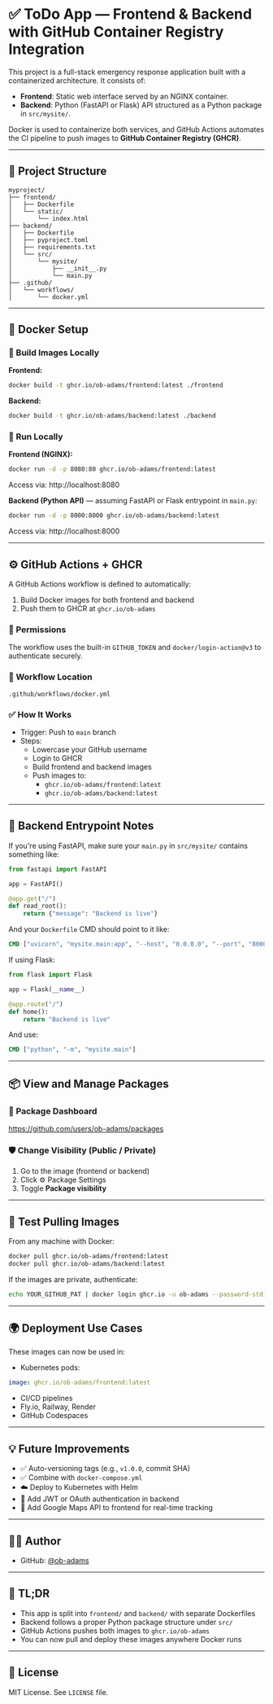 # ✅ ToDo App — Frontend & Backend with GitHub Container Registry Integration

This project is a full-stack emergency response application built with a containerized architecture. It consists of:

- **Frontend**: Static web interface served by an NGINX container.  
- **Backend**: Python (FastAPI or Flask) API structured as a Python package in `src/mysite/`.

Docker is used to containerize both services, and GitHub Actions automates the CI pipeline to push images to **GitHub Container Registry (GHCR)**.

---

## 📁 Project Structure

```
myproject/
├── frontend/
│   ├── Dockerfile
│   └── static/
│       └── index.html
├── backend/
│   ├── Dockerfile
│   ├── pyproject.toml
│   ├── requirements.txt
│   └── src/
│       └── mysite/
│           ├── __init__.py
│           └── main.py
├── .github/
│   └── workflows/
│       └── docker.yml
```

---

## 🐳 Docker Setup

### 🔧 Build Images Locally

**Frontend:**

```bash
docker build -t ghcr.io/ob-adams/frontend:latest ./frontend
```

**Backend:**

```bash
docker build -t ghcr.io/ob-adams/backend:latest ./backend
```

### 🚀 Run Locally

**Frontend (NGINX):**

```bash
docker run -d -p 8080:80 ghcr.io/ob-adams/frontend:latest
```

Access via: http://localhost:8080

**Backend (Python API)** — assuming FastAPI or Flask entrypoint in `main.py`:

```bash
docker run -d -p 8000:8000 ghcr.io/ob-adams/backend:latest
```

Access via: http://localhost:8000

---

## ⚙️ GitHub Actions + GHCR

A GitHub Actions workflow is defined to automatically:

1. Build Docker images for both frontend and backend  
2. Push them to GHCR at `ghcr.io/ob-adams`

### 🔐 Permissions

The workflow uses the built-in `GITHUB_TOKEN` and `docker/login-action@v3` to authenticate securely.

### 📍 Workflow Location

`.github/workflows/docker.yml`

### ✅ How It Works

- Trigger: Push to `main` branch  
- Steps:  
  - Lowercase your GitHub username  
  - Login to GHCR  
  - Build frontend and backend images  
  - Push images to:
    - `ghcr.io/ob-adams/frontend:latest`
    - `ghcr.io/ob-adams/backend:latest`

---

## 🧠 Backend Entrypoint Notes

If you're using FastAPI, make sure your `main.py` in `src/mysite/` contains something like:

```python
from fastapi import FastAPI

app = FastAPI()

@app.get("/")
def read_root():
    return {"message": "Backend is live"}
```

And your `Dockerfile` CMD should point to it like:

```Dockerfile
CMD ["uvicorn", "mysite.main:app", "--host", "0.0.0.0", "--port", "8000"]
```

If using Flask:

```python
from flask import Flask

app = Flask(__name__)

@app.route("/")
def home():
    return "Backend is live"
```

And use:

```Dockerfile
CMD ["python", "-m", "mysite.main"]
```

---

## 📦 View and Manage Packages

### 🔗 Package Dashboard

https://github.com/users/ob-adams/packages

### 🛡️ Change Visibility (Public / Private)

1. Go to the image (frontend or backend)  
2. Click ⚙️ Package Settings  
3. Toggle **Package visibility**

---

## 🧪 Test Pulling Images

From any machine with Docker:

```bash
docker pull ghcr.io/ob-adams/frontend:latest
docker pull ghcr.io/ob-adams/backend:latest
```

If the images are private, authenticate:

```bash
echo YOUR_GITHUB_PAT | docker login ghcr.io -u ob-adams --password-stdin
```

---

## 🌍 Deployment Use Cases

These images can now be used in:

- Kubernetes pods:

```yaml
image: ghcr.io/ob-adams/frontend:latest
```

- CI/CD pipelines  
- Fly.io, Railway, Render  
- GitHub Codespaces

---

## 💡 Future Improvements

- ✅ Auto-versioning tags (e.g., `v1.0.0`, commit SHA)  
- ✅ Combine with `docker-compose.yml`  
- ☁️ Deploy to Kubernetes with Helm  
- 🔐 Add JWT or OAuth authentication in backend  
- 🧭 Add Google Maps API to frontend for real-time tracking

---

## 👨‍💻 Author

- GitHub: [@ob-adams](https://github.com/ob-adams)

---

## 🧠 TL;DR

- This app is split into `frontend/` and `backend/` with separate Dockerfiles  
- Backend follows a proper Python package structure under `src/`  
- GitHub Actions pushes both images to `ghcr.io/ob-adams`  
- You can now pull and deploy these images anywhere Docker runs

---

## 📜 License

MIT License. See `LICENSE` file.
